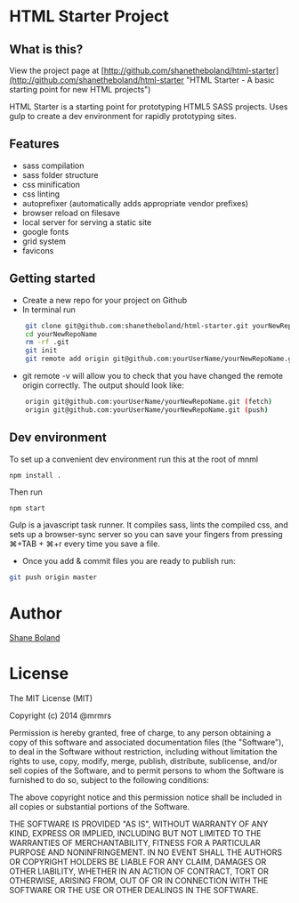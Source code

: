 # HTML Starter Project

## What is this?

View the project page at [http://github.com/shanetheboland/html-starter](http://github.com/shanetheboland/html-starter "HTML Starter - A basic starting point for new HTML projects")

HTML Starter is a starting point for prototyping HTML5 SASS projects.
Uses gulp to create a dev environment for rapidly prototyping sites. 

## Features

* sass compilation
* sass folder structure
* css minification
* css linting
* autoprefixer (automatically adds appropriate vendor prefixes) 
* browser reload on filesave
* local server for serving a static site
* google fonts
* grid system
* favicons

## Getting started

* Create a new repo for your project on Github
* In terminal run
```bash
    git clone git@github.com:shanetheboland/html-starter.git yourNewRepoName
    cd yourNewRepoName
    rm -rf .git
    git init
    git remote add origin git@github.com:yourUserName/yourNewRepoName.git
```

* git remote -v will allow you to check that you have changed the remote origin correctly. The output should look like:
```bash
    origin git@github.com:yourUserName/yourNewRepoName.git (fetch)
    origin git@github.com:yourUserName/yourNewRepoName.git (push)
```

## Dev environment
To set up a convenient dev environment run this at the root of mnml

```bash
npm install .
```

Then run

```
npm start
```

Gulp is a javascript task runner. It compiles sass, lints the compiled css, and
sets up a browser-sync server so you can save your fingers from pressing ⌘+TAB + ⌘+r 
every time you save a file.

* Once you add & commit files you are ready to publish run:
```bash
git push origin master
```

# Author

[Shane Boland](http://shanetheboland.com "Shane Boland - Frontend Designer")

# License

The MIT License (MIT)

Copyright (c) 2014 @mrmrs

Permission is hereby granted, free of charge, to any person obtaining a copy
of this software and associated documentation files (the "Software"), to deal
in the Software without restriction, including without limitation the rights
to use, copy, modify, merge, publish, distribute, sublicense, and/or sell
copies of the Software, and to permit persons to whom the Software is
furnished to do so, subject to the following conditions:

The above copyright notice and this permission notice shall be included in
all copies or substantial portions of the Software.

THE SOFTWARE IS PROVIDED "AS IS", WITHOUT WARRANTY OF ANY KIND, EXPRESS OR
IMPLIED, INCLUDING BUT NOT LIMITED TO THE WARRANTIES OF MERCHANTABILITY,
FITNESS FOR A PARTICULAR PURPOSE AND NONINFRINGEMENT. IN NO EVENT SHALL THE
AUTHORS OR COPYRIGHT HOLDERS BE LIABLE FOR ANY CLAIM, DAMAGES OR OTHER
LIABILITY, WHETHER IN AN ACTION OF CONTRACT, TORT OR OTHERWISE, ARISING FROM,
OUT OF OR IN CONNECTION WITH THE SOFTWARE OR THE USE OR OTHER DEALINGS IN
THE SOFTWARE.

